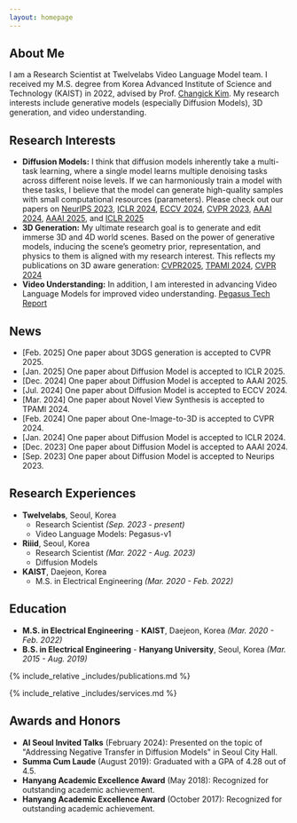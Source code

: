 ```yaml
---
layout: homepage
---
```


## About Me

I am a Research Scientist at Twelvelabs Video Language Model team. I received my M.S. degree from Korea Advanced Institute of Science and Technology (KAIST) in 2022, advised by Prof. [Changick Kim](https://scholar.google.com/citations?user=ABH_2lcAAAAJ). 
My research interests include generative models (especially Diffusion Models), 3D generation, and video understanding.

## Research Interests

- **Diffusion Models:** I think that diffusion models inherently take a multi-task learning, where a single model learns multiple denoising tasks across different noise levels. If we can harmoniously train a model with these tasks, I believe that the model can generate high-quality samples with small computational resources (parameters). Please check out our papers on [NeurIPS 2023](https://arxiv.org/abs/2306.00354), [ICLR 2024](https://arxiv.org/abs/2310.07138), [ECCV 2024](https://arxiv.org/abs/2403.09176), [CVPR 2023](https://arxiv.org/abs/2212.05973), [AAAI 2024](https://arxiv.org/abs/2306.04990), [AAAI 2025](https://arxiv.org/abs/2405.17825), and [ICLR 2025](https://arxiv.org/abs/2403.10348)
- **3D Generation:** My ultimate research goal is to generate and edit immerse 3D and
4D world scenes. Based on the power of generative models, inducing the scene’s geometry prior,
representation, and physics to them is aligned with my research interest. This reflects my publications on 3D aware generation: [CVPR2025](https://arxiv.org/abs/2411.16443), [TPAMI 2024](https://www.computer.org/csdl/journal/tp/5555/01/10475596/1VrCLjNNgfS), [CVPR 2024](https://arxiv.org/abs/2312.15980)
- **Video Understanding:** In addition, I am interested in advancing Video Language Models for improved video understanding. [Pegasus Tech Report](https://arxiv.org/abs/2404.14687)

## News

- [Feb. 2025] One paper about 3DGS generation is accepted to CVPR 2025.
- [Jan. 2025] One paper about Diffusion Model is accepted to ICLR 2025.
- [Dec. 2024] One paper about Diffusion Model is accepted to AAAI 2025.
- [Jul. 2024] One paper about Diffusion Model is accepted to ECCV 2024.
- [Mar. 2024] One paper about Novel View Synthesis is accepted to TPAMI 2024.
- [Feb. 2024] One paper about One-Image-to-3D is accepted to CVPR 2024.
- [Jan. 2024] One paper about Diffusion Model is accepted to ICLR 2024.
- [Dec. 2023] One paper about Diffusion Model is accepted to AAAI 2024.
- [Sep. 2023] One paper about Diffusion Model is accepted to Neurips 2023.


## Research Experiences
- **Twelvelabs**, Seoul, Korea
  - Research Scientist *(Sep. 2023 - present)*
  - Video Language Models: Pegasus-v1
- **Riiid**, Seoul, Korea
  - Research Scientist *(Mar. 2022 - Aug. 2023)*
  - Diffusion Models
- **KAIST**, Daejeon, Korea
  - M.S. in Electrical Engineering *(Mar. 2020 - Feb. 2022)*

## Education
- **M.S. in Electrical Engineering** - **KAIST**, Daejeon, Korea
  *(Mar. 2020 - Feb. 2022)*
- **B.S. in Electrical Engineering** - **Hanyang University**, Seoul, Korea
  *(Mar. 2015 - Aug. 2019)*


{% include_relative _includes/publications.md %}

{% include_relative _includes/services.md %}


## Awards and Honors

- **AI Seoul Invited Talks** (February 2024): Presented on the topic of "Addressing Negative Transfer in Diffusion Models" in Seoul City Hall.
- **Summa Cum Laude** (August 2019): Graduated with a GPA of 4.28 out of 4.5.
- **Hanyang Academic Excellence Award** (May 2018): Recognized for outstanding academic achievement.
- **Hanyang Academic Excellence Award** (October 2017): Recognized for outstanding academic achievement.

